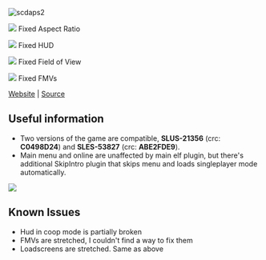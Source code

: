 ![scdaps2](http://thirteenag.github.io/screens/scdaps2/main2.jpg)

![](https://habrastorage.org/webt/ow/yy/mg/owyymgpibfqzfbwyf_iqoiqrede.png) Fixed Aspect Ratio

![](https://habrastorage.org/webt/ow/yy/mg/owyymgpibfqzfbwyf_iqoiqrede.png) Fixed HUD

![](https://habrastorage.org/webt/ow/yy/mg/owyymgpibfqzfbwyf_iqoiqrede.png) Fixed Field of View

![](https://habrastorage.org/webt/31/qm/gv/31qmgv6q0kj8zie1itat5ygfsuq.png) Fixed FMVs

[Website](http://thirteenag.github.io/wfp#scdaps2) | [Source](https://github.com/ThirteenAG/WidescreenFixesPack/blob/master/source/SplinterCellDoubleAgent.PCSX2F.WidescreenFix/main.c)

## Useful information

- Two versions of the game are compatible, **SLUS-21356** (crc: **C0498D24**) and **SLES-53827** (crc: **ABE2FDE9**).
- Main menu and online are unaffected by main elf plugin, but there's additional SkipIntro plugin that skips menu and loads singleplayer mode automatically.

![](https://i.imgur.com/swnrFGs.jpg)

## Known Issues

- Hud in coop mode is partially broken
- FMVs are stretched, I couldn't find a way to fix them
- Loadscreens are stretched. Same as above